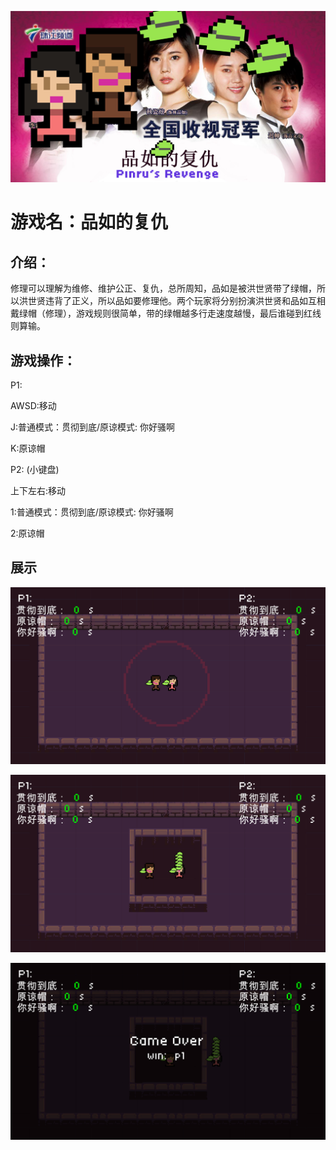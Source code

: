 ![timg](.\timg.jpg)

# 游戏名：品如的复仇

## 介绍：

修理可以理解为维修、维护公正、复仇，总所周知，品如是被洪世贤带了绿帽，所以洪世贤违背了正义，所以品如要修理他。两个玩家将分别扮演洪世贤和品如互相戴绿帽（修理），游戏规则很简单，带的绿帽越多行走速度越慢，最后谁碰到红线则算输。

## 游戏操作：

P1:

AWSD:移动

J:普通模式：贯彻到底/原谅模式: 你好骚啊

K:原谅帽

P2:  (小键盘)

上下左右:移动

1:普通模式：贯彻到底/原谅模式: 你好骚啊

2:原谅帽

## 展示



![2020-02-02_174910](.\2020-02-02_174910.jpg)

![2020-02-02_174926](.\2020-02-02_174926.jpg)

![2020-02-02_174948](.\2020-02-02_174948.jpg)
